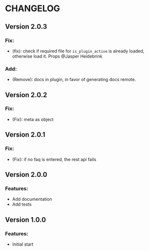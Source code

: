 # CHANGELOG

## Version 2.0.3
### Fix:
* (fix): check if required file for ```is_plugin_active``` is already loaded, otherwise load it. Props @Jasper Heidebrink

### Add:
* (Remove): docs in plugin, in favor of generating docs remote.

## Version 2.0.2
### Fix:
* (Fix): meta as object

## Version 2.0.1
### Fix:
* (Fix): if no faq is entered, the rest api fails

## Version 2.0.0
### Features:
* Add documentation
* Add tests

## Version 1.0.0
### Features:
* Initial start
